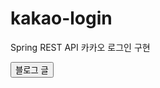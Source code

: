 # kakao-login
Spring REST API 카카오 로그인 구현

<a href="https://ddonghyeo.tistory.com/16">
  <button>블로그 글</button>
</a>
